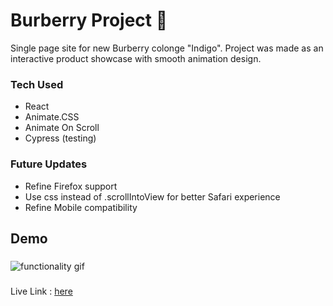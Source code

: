 # Burberry Project 🎩

Single page site for new Burberry colonge "Indigo". Project was made as an interactive product showcase with smooth animation design.

### Tech Used
* React
* Animate.CSS
* Animate On Scroll
* Cypress (testing)

### Future Updates
* Refine Firefox support
* Use css instead of .scrollIntoView for better Safari experience
* Refine Mobile compatibility

## Demo
###
![functionality gif](https://media.giphy.com/media/8OMSdwRQNJFqycGNfZ/giphy.gif)

###
Live Link : [here](https://burberryproj.firebaseapp.com)
